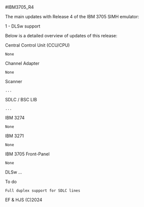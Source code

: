 #IBM3705_R4

The main updates with Release 4 of the IBM 3705 SIMH emulator:

1 - DLSw support

Below is a detailed overview of updates of this release:

Central Control Unit (CCU/CPU)

    None

Channel Adapter

    None

Scanner

    ...
    
SDLC / BSC LIB

    ...


IBM 3274

    None

IBM 3271

    None

IBM 3705 Front-Panel

    None

DLSw 
    ...

To do

    Full duplex support for SDLC lines

EF & HJS (C)2024
